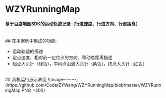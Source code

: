 # WZYRunningMap
#### 基于百度地图SDK的运动轨迹记录（行进速度、行进方向、行走距离）
    
<br>
## 在本案例中集成的功能:

* 运动轨迹的描述
* 定点速度、相对前一定位点的方向、移动总距离描述
* 起点大头针（绿色），中间点沿途大头针（紫色），终点大头针（红色）

<br>
## 真机运行展示界面
![image～～～](https://github.com/CoderZYWang/WZYRunningMap/blob/master/WZYRunningMap.PNG =400)
